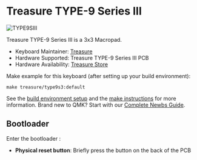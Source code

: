 # Treasure TYPE-9 Series III

![TYPE9SIII](https://i.imgur.com/lohJ0Dalh.png)

Treasure TYPE-9 Series III is a 3x3 Macropad.

* Keyboard Maintainer: [Treasure](https://github.com/TreasureTypes)
* Hardware Supported: Treasure TYPE-9 Series III PCB
* Hardware Availability: [Treasure Store](http://treasuretypes.com)

Make example for this keyboard (after setting up your build environment):

    make treasure/type9s3:default

See the [build environment setup](https://docs.qmk.fm/#/getting_started_build_tools) and the [make instructions](https://docs.qmk.fm/#/getting_started_make_guide) for more information. Brand new to QMK? Start with our [Complete Newbs Guide](https://docs.qmk.fm/#/newbs).

## Bootloader

Enter the bootloader :

* **Physical reset button**: Briefly press the button on the back of the PCB
